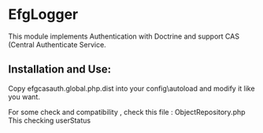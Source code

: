 EfgLogger
===============

This module implements Authentication with Doctrine and support CAS (Central Authenticate Service.

Installation and Use:
---------------------

Copy efgcasauth.global.php.dist into your config\autoload and modify it like you want.

For some check and compatibility , check this file : ObjectRepository.php
This checking userStatus 



